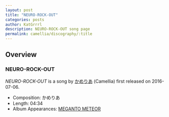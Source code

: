 ```yaml
---
layout: post
title: "NEURO-ROCK-OUT"
categories: posts
author: KatGrrrl
description: NEURO-ROCK-OUT song page
permalink: camellia/discography/:title
---
```


## Overview

### NEURO-ROCK-OUT

*NEURO-ROCK-OUT* is a song by [かめりあ](/camellia) (Camellia) first released on 2016-07-06.

* Composition: かめりあ
* Length: 04:34
* Album Appearances: [MEGANTO METEOR](/camellia/albums/MEGANTO-METEOR)
